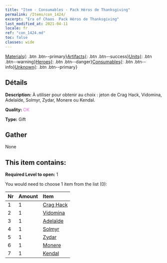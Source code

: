 ```yaml
---
title: "Item - Consumables - Pack Héros de Thanksgiving"
permalink: /Items/con_1424/
excerpt: "Era of Chaos  Pack Héros de Thanksgiving"
last_modified_at: 2021-04-11
locale: fr
ref: "con_1424.md"
toc: false
classes: wide
---
```

 [Materials](/fr/Items/){: .btn .btn--primary}[Artifacts](/fr/Items/Artifacts/){: .btn .btn--success}[Units](/fr/Items/Units/){: .btn .btn--warning}[Heroes](/fr/Items/Heroes/){: .btn .btn--danger}[Consumables](/fr/Items/Consumables/){: .btn .btn--info}[Unknown](/fr/Items/Unknown/){: .btn .btn--primary}

## Détails
 **Description:** À utiliser pour obtenir au choix : jeton de Crag Hack, Vidomina, Adelaïde, Solmyr, Zydar, Monere ou Kendal.

 **Quality:** <span style="color: #DA70D6">OK</span>

 **Type:** Gift

## Gather

  None

## This item contains:

 **Required Level to open:** 1

 You would need to choose 1 item from the list (0):

  | Nr | Amount |     Item    |
  |:---|:-------|:------------|
  | 1 | 1 | [Crag Hack](/fr/Items/her_375/) | 
  | 2 | 1 | [Vidomina](/fr/Items/her_372/) | 
  | 3 | 1 | [Adelaïde](/fr/Items/her_359/) | 
  | 4 | 1 | [Solmyr](/fr/Items/her_386/) | 
  | 5 | 1 | [Zydar](/fr/Items/her_385/) | 
  | 6 | 1 | [Monere](/fr/Items/her_379/) | 
  | 7 | 1 | [Kendal](/fr/Items/her_363/) | 
